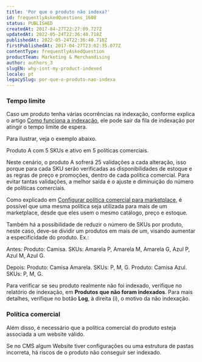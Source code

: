 ```yaml
---
title: 'Por que o produto não indexa?'
id: frequentlyAskedQuestions_1608
status: PUBLISHED
createdAt: 2017-04-27T22:27:09.727Z
updatedAt: 2022-05-24T22:36:40.718Z
publishedAt: 2022-05-24T22:36:40.718Z
firstPublishedAt: 2017-04-27T23:02:35.077Z
contentType: frequentlyAskedQuestion
productTeam: Marketing & Merchandising
author: authors_3
slugEN: why-isnt-my-product-indexed
locale: pt
legacySlug: por-que-o-produto-nao-indexa
---
```


### Tempo limite

Caso um produto tenha várias ocorrências na indexação, conforme explica o artigo [Como funciona a indexação](https://help.vtex.com/pt/tutorial/entendendo-o-funcionamento-da-indexacao--tutorials_256), ele pode sair da fila de indexação por atingir o tempo limite de espera.

Para ilustrar, veja o exemplo abaixo.

Produto A com 5 SKUs e ativo em 5 políticas comerciais.

Neste cenário, o produto A sofrerá 25 validações a cada alteração, isso porque para cada SKU serão verificadas as disponibilidades de estoque e as regras de preço e promoções, dentro de cada política comercial. Para evitar tantas validações, a melhor saída é o ajuste e diminuição do número de políticas comerciais.

Como explicado em [Configurar política comercial para marketplace](https://help.vtex.com/pt/tutorial/configurando-a-politica-comercial-para-marketplace--tutorials_404), é possível que uma mesma política seja utilizada para mais de um marketplace, desde que eles usem o mesmo catálogo, preço e estoque.

Também há a possibilidade de reduzir o número de SKUs por produto, neste caso, deve-se dividir um produtos em mais de um, visando aumentar a especificidade do produto. Ex.:

Antes:
Produto: Camisa. SKUs: Amarela P, Amarela M, Amarela G, Azul P, Azul M, Azul G.

Depois:
Produto: Camisa Amarela. SKUs: P, M, G.
Produto: Camisa Azul. SKUs: P, M, G.

Para verificar se seu produto realmente não foi indexado, verifique no relatório de indexação, em **Produtos que não foram indexados**. Para mais detalhes, verifique no botão **Log**, à direita (i), o motivo da não indexação.

### Política comercial

Além disso, é necessário que a política comercial do produto esteja associada a um website válido. 

Se no CMS algum Website tiver configurações ou uma estrutura de pastas incorreta, há riscos de o produto não conseguir ser indexado.
